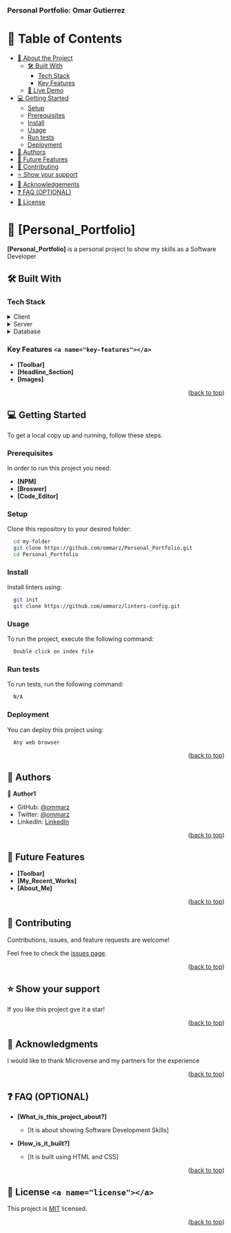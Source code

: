 
<h3><b>Personal Portfolio: Omar Gutierrez</b></h3>


</div>


<!-- TABLE OF CONTENTS -->

# 📗 Table of Contents

- [📖 About the Project](#about-project)
  - [🛠 Built With](#built-with)
    - [Tech Stack](#tech-stack)
    - [Key Features](#key-features)
  - [🚀 Live Demo](#live-demo)
- [💻 Getting Started](#getting-started)
  - [Setup](#setup)
  - [Prerequisites](#prerequisites)
  - [Install](#install)
  - [Usage](#usage)
  - [Run tests](#run-tests)
  - [Deployment](#deployment)
- [👥 Authors](#authors)
- [🔭 Future Features](#future-features)
- [🤝 Contributing](#contributing)
- [⭐️ Show your support](#support)
- [🙏 Acknowledgements](#acknowledgements)
- [❓ FAQ (OPTIONAL)](#faq)
- [📝 License](#license)

<!-- PROJECT DESCRIPTION -->

# 📖 [Personal_Portfolio] 

**[Personal_Portfolio]** is a personal project to show my skills as a Software Developer

## 🛠 Built With 

### Tech Stack

<details>
  <summary>Client</summary>
  <ul>
    <li><a href=></a></li>
  </ul>
</details>


<details>
  <summary>Server</summary>
  <ul>
    <li><a href=></a></li>
  </ul>
</details>


<details>
<summary>Database</summary>
  <ul>
    <li><a href=></a></li>
  </ul>
</details>


<!-- Features -->

### Key Features `<a name="key-features"></a>`

- **[Toolbar]**
- **[Headline_Section]**
- **[Images]**

<p align="right">(<a href="#readme-top">back to top</a>)</p>


<!-- GETTING STARTED -->

## 💻 Getting Started

To get a local copy up and running, follow these steps.

### Prerequisites

In order to run this project you need:

- **[NPM]**
- **[Broswer]**
- **[Code_Editor]**

### Setup

Clone this repository to your desired folder:

```sh
  cd my-folder
  git clone https://github.com/ommarz/Personal_Portfolio.git
  cd Personal_Portfolio
```

### Install

Install linters using:

```sh
  git init
  git clone https://github.com/ommarz/linters-config.git
```

### Usage

To run the project, execute the following command:

```sh
  Double click on index file
```

### Run tests

To run tests, run the following command:

```sh
  N/A
```

### Deployment

You can deploy this project using:

```sh
  Any web browser
```


<p align="right">(<a href="#readme-top">back to top</a>)</p>


<!-- AUTHORS -->

## 👥 Authors

👤 **Author1**

- GitHub: [@ommarz](https://github.com/ommarz)
- Twitter: [@ommarz](https://twitter.com/ommarz)
- LinkedIn: [LinkedIn](https://linkedin.com/in/ommarz)

<p align="right">(<a href="#readme-top">back to top</a>)</p>


<!-- FUTURE FEATURES -->

## 🔭 Future Features

- **[Toolbar]**
- **[My_Recent_Works]**
- **[About_Me]**

<p align="right">(<a href="#readme-top">back to top</a>)</p>


<!-- CONTRIBUTING -->

## 🤝 Contributing 

Contributions, issues, and feature requests are welcome!

Feel free to check the [issues page](../../issues/).

<p align="right">(<a href="#readme-top">back to top</a>)</p>


<!-- SUPPORT -->

## ⭐️ Show your support 

If you like this project gve it a star!

<p align="right">(<a href="#readme-top">back to top</a>)</p>


<!-- ACKNOWLEDGEMENTS -->

## 🙏 Acknowledgments 

I would like to thank Microverse and my partners for the experience

<p align="right">(<a href="#readme-top">back to top</a>)</p>


<!-- FAQ (optional) -->

## ❓ FAQ (OPTIONAL)

- **[What_is_this_project_about?]**

  - [It is about showing Software Development Skills]
- **[How_is_it_built?]**

  - [It is built using HTML and CSS]

<p align="right">(<a href="#readme-top">back to top</a>)</p>

<!-- LICENSE -->

## 📝 License `<a name="license"></a>`

This project is [MIT](./MIT.md) licensed.

<p align="right">(<a href="#readme-top">back to top</a>)</p>
